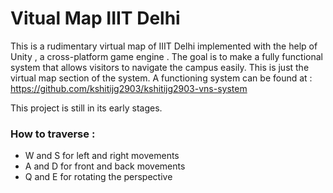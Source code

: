 # Vitual Map IIIT Delhi
This is a rudimentary virtual map of IIIT Delhi implemented with the help of Unity , a cross-platform game engine . The goal is to make a fully functional system that allows visitors to navigate the campus easily. This is just the virtual map section of the system. A functioning system can be found at : https://github.com/kshitijg2903/kshitijg2903-vns-system 

This project is still in its early stages. 

### How to traverse : 
- W and S for left and right movements
- A and D for front and back movements
- Q and E for rotating the perspective 